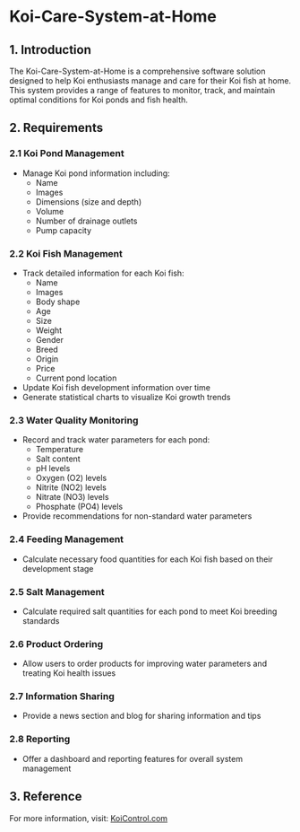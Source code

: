 # Koi-Care-System-at-Home

## 1. Introduction

The Koi-Care-System-at-Home is a comprehensive software solution designed to help Koi enthusiasts manage and care for their Koi fish at home. This system provides a range of features to monitor, track, and maintain optimal conditions for Koi ponds and fish health.

## 2. Requirements

### 2.1 Koi Pond Management
- Manage Koi pond information including:
  - Name
  - Images
  - Dimensions (size and depth)
  - Volume
  - Number of drainage outlets
  - Pump capacity

### 2.2 Koi Fish Management
- Track detailed information for each Koi fish:
  - Name
  - Images
  - Body shape
  - Age
  - Size
  - Weight
  - Gender
  - Breed
  - Origin
  - Price
  - Current pond location
- Update Koi fish development information over time
- Generate statistical charts to visualize Koi growth trends

### 2.3 Water Quality Monitoring
- Record and track water parameters for each pond:
  - Temperature
  - Salt content
  - pH levels
  - Oxygen (O2) levels
  - Nitrite (NO2) levels
  - Nitrate (NO3) levels
  - Phosphate (PO4) levels
- Provide recommendations for non-standard water parameters

### 2.4 Feeding Management
- Calculate necessary food quantities for each Koi fish based on their development stage

### 2.5 Salt Management
- Calculate required salt quantities for each pond to meet Koi breeding standards

### 2.6 Product Ordering
- Allow users to order products for improving water parameters and treating Koi health issues

### 2.7 Information Sharing
- Provide a news section and blog for sharing information and tips

### 2.8 Reporting
- Offer a dashboard and reporting features for overall system management

## 3. Reference
For more information, visit: [KoiControl.com](https://Koicontrol.com)
